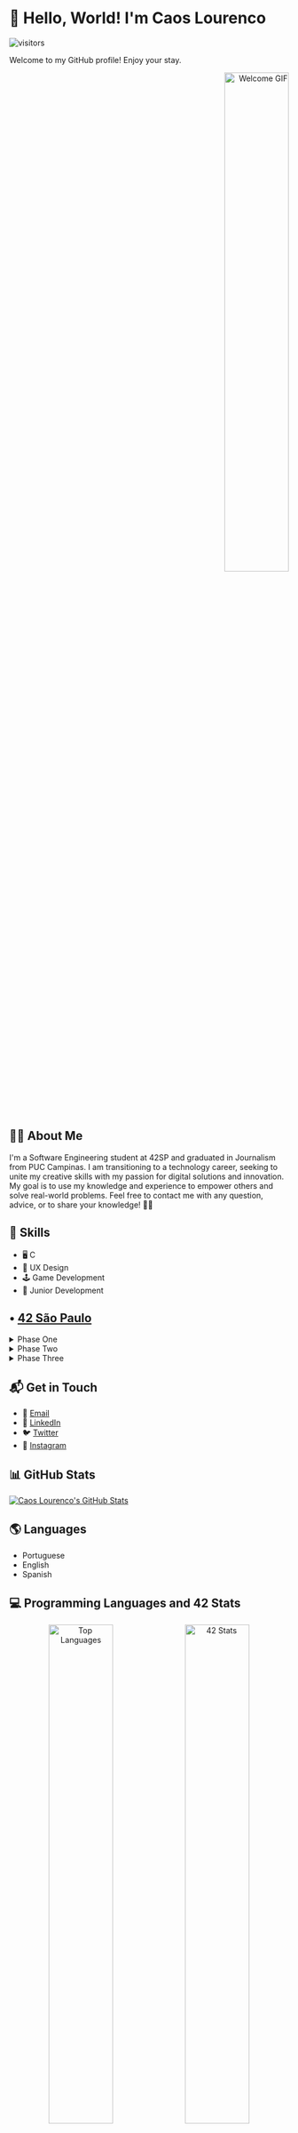 # 👋 Hello, World! I'm Caos Lourenco
![visitors](https://visitor-badge.glitch.me/badge?page_id=caoslourenco.caoslourenco)

Welcome to my GitHub profile! Enjoy your stay.

<p align="right">
  <img src="https://media.giphy.com/media/L1R1tvI9svkIWwpVYr/giphy.gif" alt="Welcome GIF" width="48%" />
</p>

<p align="left">

## 👨‍💻 About Me
I'm a Software Engineering student at 42SP and graduated in Journalism from PUC Campinas.
I am transitioning to a technology career, seeking to unite my creative skills with 
my passion for digital solutions and innovation. My goal is to use my knowledge and 
experience to empower others and solve real-world problems. Feel free to contact me 
with any question, advice, or to share your knowledge! 🖖🦦
</p>



## 🚀 Skills
- 🖥️ C
- 🎨 UX Design
- 🕹️ Game Development
- 🌱 Junior Development


## • [42 São Paulo](https://www.42sp.org.br/ "42 São Paulo")

<details>
<summary>Phase One</summary>
<div>
    </br>
    <img title="libft" height="100" src="https://badge42.herokuapp.com/api/stats/clourenc?cursus=libft">
    </br>
      </br>
    <img title="gnl" height="100" src="https://badge42.herokuapp.com/api/stats/clourenc?cursus=libft">
    </br>
      </br>
    <img title="printf" height="100" src="https://badge42.herokuapp.com/api/stats/clourenc?cursus=libft">
    </br>
      </br>
    <img title="born" height="100" src="https://badge42.herokuapp.com/api/stats/clourenc?cursus=libft">
    </br>
      </br>
    <img title="pipex" height="100" src="https://badge42.herokuapp.com/api/stats/clourenc?cursus=libft">
    </br>
</div>
</details>
</details>
<details>
<summary>Phase Two</summary>
<div>
    </br>
    <img title="push_swap" height="100" src="https://badge42.herokuapp.com/api/stats/clourenc?cursus=libft">
    </br>
      </br>
    <img title="Minishell" height="100" src="https://badge42.herokuapp.com/api/stats/clourenc?cursus=libft">
    </br>
      </br>
    <img title="philo" height="100" src="https://badge42.herokuapp.com/api/stats/clourenc?cursus=libft">
    </br>
      </br>
    <img title="net" height="100" src="https://badge42.herokuapp.com/api/stats/clourenc?cursus=libft">
    </br>
      </br>
    <img title="cub3d" height="100" src="https://badge42.herokuapp.com/api/stats/clourenc?cursus=libft">
    </br>
</div>
</details>
</details>
<details>
<summary>Phase Three</summary>
<div>
    </br>
    <img title="cpp" height="100" src="https://badge42.herokuapp.com/api/stats/clourenc?cursus=libft">
    </br>
      </br>
    <img title="inception" height="100" src="https://badge42.herokuapp.com/api/stats/clourenc?cursus=libft">
    </br>
      </br>
    <img title="webserver" height="100" src="https://badge42.herokuapp.com/api/stats/clourenc?cursus=libft">
    </br>
      </br>
    <img title="transcend" height="100" src="https://badge42.herokuapp.com/api/stats/clourenc?cursus=libft">
    </br>
</div>
</details>
</details>


## 📬 Get in Touch
- 📧 [Email](mailto:clourenc@student.42sp.org.br)
- 💼 [LinkedIn](https://linkedin.com.br/in/camilla-lourenco)
- 🐦 [Twitter](https://twitter.com/caoslourenco)
- 🤳 [Instagram](https://www.instagram.com/caoslourenco/)


## 📊 GitHub Stats
[![Caos Lourenco's GitHub Stats](https://github-readme-stats.vercel.app/api?username=caoslourenco&show_icons=true&bg_color=0d1117&title_color=8b949e&icon_color=58a6ff&text_color=c9d1d9)](https://github.com/caoslourenco/github-readme-stats)

## 🌎 Languages
- Portuguese
- English
- Spanish
  
## 💻 Programming Languages and 42 Stats
<p align="center">
  <img src="https://github-readme-stats.vercel.app/api/top-langs/?username=caoslourenco&layout=compact&bg_color=0d1117&title_color=8b949e&icon_color=58a6ff&text_color=c9d1d9" alt="Top Languages" width="48%" />
  <img src="https://badge42.vercel.app/api/v2/cl44ys7sc00310al9y8zqnige/stats?cursusId=21&coalitionId=undefined" alt="42 Stats" width="48%" />
</p>


---

<img title="An animated joke." src="https://readme-typing-svg.herokuapp.com/?width=500&height=30&font=Roboto&color=adbac7&vCenter=true&size=16&duration=4000&lines=%E2%80%A2+I'm+so+good+at+programming+that+sometimes+even+the+computer+is+surprised.;%E2%80%A2+I+don't+see+bugs+in+my+code%2C+just+unexpected+features.;%E2%80%A2+I+don't+always+test+my+code%2C+but+when+I+do%2C+I+do+it+in+production.;%E2%80%A2+I'm+not+lazy%2C+I'm+just+in+energy+saving+mode.;%E2%80%A2+If+life+gives+you+lemons%2C+write+a+script+to+squeeze+them.;%E2%80%A2+My+code+never+has+errors%2C+it+just+develops+random+features.;%E2%80%A2+I+don't+call+it+procrastination%2C+I+call+it+'deadline-driven+programming'.;%E2%80%A2+I'm+not+a+coder%2C+I'm+a+problem+solver+that+uses+code.;%E2%80%A2+I+don't+drink+coffee+to+code%2C+I+code+to+drink+coffee.;%E2%80%A2+I'm+not+addicted+to+coding%2C+just+highly+committed.">
</details>
<!-- Herobrine: I'm still here, boy. -->
